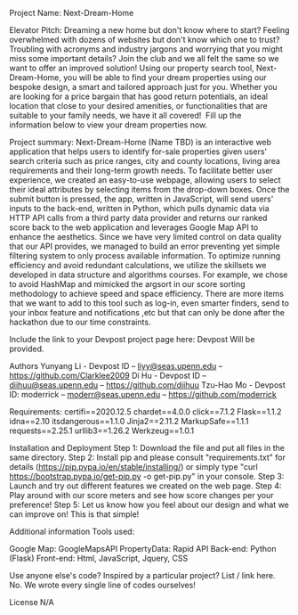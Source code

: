 Project Name: Next-Dream-Home

Elevator Pitch:
Dreaming a new home but don't know where to start? Feeling overwhelmed with dozens of websites but don't know which one to trust? Troubling with acronyms and industry jargons and worrying that you might miss some important details? Join the club and we all felt the same so we want to offer an improved solution! Using our property search tool, Next-Dream-Home, you will be able to find your dream properties using our bespoke design, a smart and tailored approach just for you. Whether you are looking for a price bargain that has good return potentials, an ideal location that close to your desired amenities, or functionalities that are suitable to your family needs, we have it all covered!  Fill up the information below to view your dream properties now.

Project summary:
Next-Dream-Home (Name TBD) is an interactive web application that helps users to identify for-sale properties given users' search criteria such as price ranges, city and county locations, living area requirements and their long-term growth needs. To facilitate better user experience, we created an easy-to-use webpage, allowing users to select their ideal attributes by selecting items from the drop-down boxes. Once the submit button is pressed, the app, written in JavaScript, will send users' inputs to the back-end, written in Python, which pulls dynamic data via HTTP API calls from a third party data provider and returns our ranked score back to the web application and leverages Google Map API to enhance the aesthetics. Since we have very limited control on data quality that our API provides, we managed to build an error preventing yet simple filtering system to only process available information. To optimize running efficiency and avoid redundant calculations, we utilize the skillsets we developed in data structure and algorithms courses. For example, we chose to avoid HashMap and mimicked the argsort in our score sorting methodology to achieve speed and space efficiency. There are more items that we want to add to this tool such as log-in, even smarter finders, send to your inbox feature and notifications ,etc but that can only be done after the hackathon due to our time constraints.

Include the link to your Devpost project page here: Devpost
Will be provided.

Authors
Yunyang Li - Devpost ID – liyy@seas.upenn.edu – https://github.com/Clarklee2009
Di Hu - Devpost ID – diihuu@seas.upenn.edu – https://github.com/diihuu
Tzu-Hao Mo - Devpost ID: moderrick – moderr@seas.upenn.edu – https://github.com/moderrick

Requirements:
certifi==2020.12.5
chardet==4.0.0
click==7.1.2
Flask==1.1.2
idna==2.10
itsdangerous==1.1.0
Jinja2==2.11.2
MarkupSafe==1.1.1
requests==2.25.1
urllib3==1.26.2
Werkzeug==1.0.1


Installation and Deployment
Step 1: Download the file and put all files in the same directory.
Step 2: Install pip and please consult "requirements.txt" for details (https://pip.pypa.io/en/stable/installing/) or simply type "curl https://bootstrap.pypa.io/get-pip.py -o get-pip.py" in your console.
Step 3: Launch and try out different features we created on the web page.
Step 4: Play around with our score meters and see how score changes per your preference!
Step 5: Let us know how you feel about our design and what we can improve on! This is that simple!



Additional information
Tools used:

Google Map: GoogleMapsAPI
PropertyData: Rapid API
Back-end: Python (Flask)
Front-end: Html, JavaScript, Jquery, CSS

Use anyone else's code? Inspired by a particular project? List / link here.
No. We wrote every single line of codes ourselves!

License
N/A

